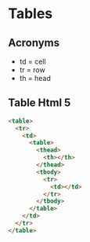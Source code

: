 # Tables

## Acronyms

- td = cell
- tr = row
- th = head

## Table Html 5

```html
<table>
  <tr>
    <td>
      <table>
        <thead>
          <th></th>
        </thead>
        <tbody>
          <tr>
            <td></td>
          </tr>
        </tbody>
      </table>
    </td>
  </tr>
</table>
```
